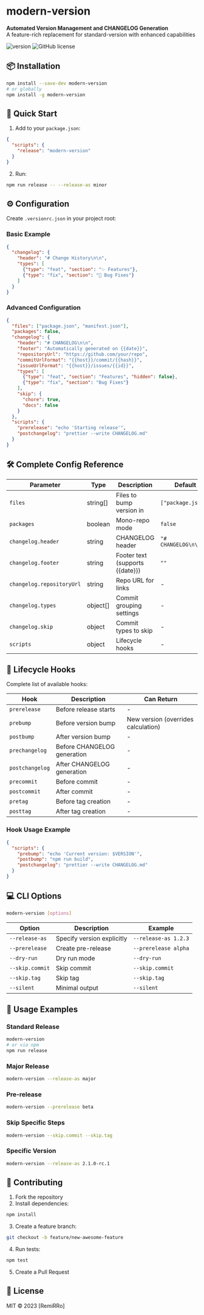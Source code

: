 # modern-version

**Automated Version Management and CHANGELOG Generation**  
A feature-rich replacement for standard-version with enhanced capabilities

![version](https://img.shields.io/github/package-json/v/RemiRRo/modern-version)
![GitHub license](https://img.shields.io/github/license/RemiRRo/modern-version)
## 📦 Installation

```bash
npm install --save-dev modern-version
# or globally
npm install -g modern-version
```

## 🚀 Quick Start

1. Add to your `package.json`:
```json
{
  "scripts": {
    "release": "modern-version"
  }
}
```

2. Run:
```bash
npm run release -- --release-as minor
```

## ⚙️ Configuration

Create `.versionrc.json` in your project root:

### Basic Example
```json
{
  "changelog": {
    "header": "# Change History\n\n",
    "types": [
      {"type": "feat", "section": "✨ Features"},
      {"type": "fix", "section": "🐞 Bug Fixes"}
    ]
  }
}
```

### Advanced Configuration
```json
{
  "files": ["package.json", "manifest.json"],
  "packages": false,
  "changelog": {
    "header": "# CHANGELOG\n\n",
    "footer": "Automatically generated on {{date}}",
    "repositoryUrl": "https://github.com/your/repo",
    "commitUrlFormat": "{{host}}/commit/{{hash}}",
    "issueUrlFormat": "{{host}}/issues/{{id}}",
    "types": [
      {"type": "feat", "section": "Features", "hidden": false},
      {"type": "fix", "section": "Bug Fixes"}
    ],
    "skip": {
      "chore": true,
      "docs": false
    }
  },
  "scripts": {
    "prerelease": "echo 'Starting release'",
    "postchangelog": "prettier --write CHANGELOG.md"
  }
}
```

## 🛠 Complete Config Reference

| Parameter | Type | Description | Default |
|-----------|------|-------------|---------|
| `files` | string[] | Files to bump version in | `["package.json"]` |
| `packages` | boolean | Mono-repo mode | `false` |
| `changelog.header` | string | CHANGELOG header | `"# CHANGELOG\n\n"` |
| `changelog.footer` | string | Footer text (supports {{date}}) | `""` |
| `changelog.repositoryUrl` | string | Repo URL for links | - |
| `changelog.types` | object[] | Commit grouping settings | - |
| `changelog.skip` | object | Commit types to skip | - |
| `scripts` | object | Lifecycle hooks | - |

## 🔄 Lifecycle Hooks

Complete list of available hooks:

| Hook | Description | Can Return |
|------|-------------|------------|
| `prerelease` | Before release starts | - |
| `prebump` | Before version bump | New version (overrides calculation) |
| `postbump` | After version bump | - |
| `prechangelog` | Before CHANGELOG generation | - |
| `postchangelog` | After CHANGELOG generation | - |
| `precommit` | Before commit | - |
| `postcommit` | After commit | - |
| `pretag` | Before tag creation | - |
| `posttag` | After tag creation | - |

### Hook Usage Example
```json
{
  "scripts": {
    "prebump": "echo 'Current version: $VERSION'",
    "postbump": "npm run build",
    "postchangelog": "prettier --write CHANGELOG.md"
  }
}
```

## 💻 CLI Options

```bash
modern-version [options]
```

| Option | Description | Example |
|--------|-------------|---------|
| `--release-as` | Specify version explicitly | `--release-as 1.2.3` |
| `--prerelease` | Create pre-release | `--prerelease alpha` |
| `--dry-run` | Dry run mode | `--dry-run` |
| `--skip.commit` | Skip commit | `--skip.commit` |
| `--skip.tag` | Skip tag | `--skip.tag` |
| `--silent` | Minimal output | `--silent` |

## 📌 Usage Examples

### Standard Release
```bash
modern-version
# or via npm
npm run release
```

### Major Release
```bash
modern-version --release-as major
```

### Pre-release
```bash
modern-version --prerelease beta
```

### Skip Specific Steps
```bash
modern-version --skip.commit --skip.tag
```

### Specific Version
```bash
modern-version --release-as 2.1.0-rc.1
```

## 🤝 Contributing

1. Fork the repository
2. Install dependencies:
```bash
npm install
```
3. Create a feature branch:
```bash
git checkout -b feature/new-awesome-feature
```
4. Run tests:
```bash
npm test
```
5. Create a Pull Request

## 📜 License

MIT © 2023 [RemiRRo]